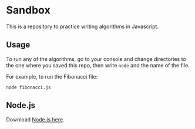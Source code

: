 # Sandbox

This is a repository to practice writing algorithms in Javascript.

## Usage

To run any of the algorithms, go to your console and change directories to the one where you saved this repo, then write `node` and the name of the file.

For example, to run the Fibonacci file:

`node fibonacci.js`

## Node.js

Download [Node.js here](https://nodejs.org/en/download/).